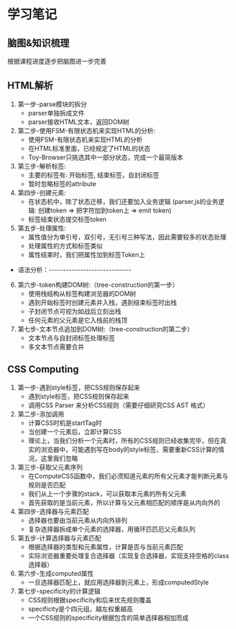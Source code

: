 学习笔记
===============================================
## 脑图&知识梳理
   根据课程进度逐步把脑图进一步完善
## HTML解析
1. 第一步-parse模块的拆分
    - parser单独拆成文件
    - parser接收HTML文本，返回DOM树
2. 第二步-使用FSM-有限状态机来实现HTML的分析:
    - 使用FSM-有限状态机来实现HTML的分析
    - 在HTML标准里面，已经规定了HTML的状态
    - Toy-Browser只挑选其中一部分状态，完成一个最简版本
3. 第三步-解析标签:
    - 主要的标签有: 开始标签, 结束标签，自封闭标签
    - 暂时忽略标签的attribute
4. 第四步-创建元素:
    - 在状态机中，除了状态迁移，我们还要加入业务逻辑
      (parser,js的业务逻辑: 创建token => 把字符加到token上 => emit token)
    - 标签结束状态提交标签token
5. 第五步-处理属性:
    - 属性值分为单引号，双引号，无引号三种写法，因此需要较多的状态处理
    - 处理属性的方式和标签类似
    - 属性结束时，我们把属性加到标签Token上
* 语法分析：-----------------------------
6. 第六步-token构建DOM树:（tree-construction的第一步）
    - 使用栈结构从标签构建浏览器的DOM树
    - 遇到开始标签时创建元素并入栈，遇到结束标签时出栈
    - 子封闭节点可视为如战后立刻出栈
    - 任何元素的父元素是它入栈前的栈顶
7. 第七步-文本节点追加到DOM树:（tree-construction的第二步）
    - 文本节点与自封闭标签处理标签
    - 多文本节点需要合并
## CSS Computing
1. 第一步-遇到style标签，把CSS规则保存起来
    - 遇到style标签，把CSS规则保存起来
    - 调用CSS Parser 来分析CSS规则（需要仔细研究CSS AST 格式）
2. 第二步-添加调用
    - 计算CSS时机是startTag时
    - 当创建一个元素后，立即计算CSS
    - 理论上，当我们分析一个元素时，所有的CSS规则已经收集完毕，但在真实的浏览器中，可能遇到写在body的style标签，需要重新CSS计算的情况，这里我们忽略
3. 第三步-获取父元素序列
    - 在ComputeCSS函数中，我们必须知道元素的所有父元素才能判断元素与规则是否匹配
    - 我们从上一个步骤的stack，可以获取本元素的所有父元素
    - 首先获取的是当前元素，所以计算与父元素相匹配的顺序是从内向外的
4. 第四步-选择器与元素匹配
    - 选择器也要由当前元素从内向外排列
    - 复杂选择器拆成单个元素的选择器，用循环匹匹厄父元素队列
5. 第五步-计算选择器与元素匹配
    - 根据选择器的类型和元素属性，计算是否与当前元素匹配
    - 实际浏览器重要处理复合选择器（实现复合选择器，实现支持空格的class选择器）
6. 第六步-生成computed属性
    - 一旦选择器匹配上，就应用选择器到元素上，形成computedStyle
7. 第七步-specificity的计算逻辑
    - CSS规则根据specificity和后来优先规则覆盖
    - specificity是个四元组，越左权重越高
    - 一个CSS规则的specificity根据包含的简单选择器相加而成
